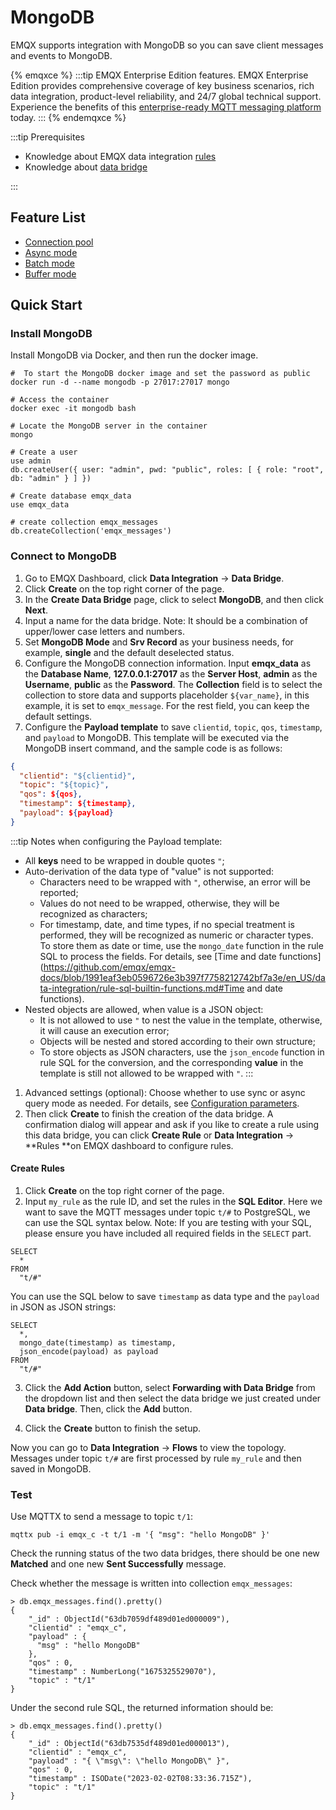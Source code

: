 # MongoDB

EMQX supports integration with MongoDB so you can save client messages and events to MongoDB.

{% emqxce %}
:::tip
EMQX Enterprise Edition features. EMQX Enterprise Edition provides comprehensive coverage of key business scenarios, rich data integration, product-level reliability, and 24/7 global technical support. Experience the benefits of this [enterprise-ready MQTT messaging platform](https://www.emqx.com/en/try?product=enterprise) today.
:::
{% endemqxce %}

:::tip Prerequisites

- Knowledge about EMQX data integration [rules](./rules.md)
- Knowledge about [data bridge](./data-bridges.md)

:::

## Feature List

- [Connection pool](./data-bridges.md#连接池)
- [Async mode](./data-bridges.md#异步请求模式)
- [Batch mode](./data-bridges.md#批量模式)
- [Buffer mode](./data-bridges.md#缓存队列)

## Quick Start

### Install MongoDB

Install MongoDB via Docker, and then run the docker image. 

```
#  To start the MongoDB docker image and set the password as public
docker run -d --name mongodb -p 27017:27017 mongo

# Access the container
docker exec -it mongodb bash

# Locate the MongoDB server in the container
mongo

# Create a user
use admin
db.createUser({ user: "admin", pwd: "public", roles: [ { role: "root", db: "admin" } ] })

# Create database emqx_data
use emqx_data

# create collection emqx_messages
db.createCollection('emqx_messages')
```

### Connect to MongoDB

1. Go to EMQX Dashboard, click **Data Integration** -> **Data Bridge**.
2. Click **Create** on the top right corner of the page.
3. In the **Create Data Bridge** page, click to select **MongoDB**, and then click **Next**.
4. Input a name for the data bridge. Note: It should be a combination of upper/lower case letters and numbers.
5. Set **MongoDB Mode**  and **Srv Record** as your business needs, for example, **single** and the default deselected status. 
6. Configure the MongoDB connection information. Input **emqx_data** as the **Database Name**, **127.0.0.1:27017** as the **Server Host**, **admin** as the **Username**, **public** as the **Password**. The **Collection** field is to select the collection to store data and supports placeholder `${var_name}`, in this example, it is set to `emqx_message`. For the rest field, you can keep the default settings. 
8. Configure the **Payload template** to save `clientid`, `topic`, `qos`,  `timestamp`, and `payload` to MongoDB. This template will be executed via the MongoDB insert command, and the sample code is as follows:

```json
{
  "clientid": "${clientid}",
  "topic": "${topic}",
  "qos": ${qos},
  "timestamp": ${timestamp},
  "payload": ${payload}
}
```

:::tip Notes when configuring the Payload template:

- All **keys** need to be wrapped in double quotes `"`;
- Auto-derivation of the data type of "value" is not supported:
  - Characters need to be wrapped with `"`, otherwise, an error will be reported;
  - Values do not need to be wrapped, otherwise, they will be recognized as characters;
  - For timestamp, date, and time types, if no special treatment is performed, they will be recognized as numeric or character types. To store them as date or time, use the `mongo_date` function in the rule SQL to process the fields. For details, see [Time and date functions](https://github.com/emqx/emqx-docs/blob/1991eaf3eb0596726e3b397f7758212742bf7a3e/en_US/data-integration/rule-sql-builtin-functions.md#Time and date functions). 
-  Nested objects are allowed, when value is a JSON object:
    - It is not allowed to use `"` to nest the value in the template, otherwise, it will cause an execution error;
    - Objects will be nested and stored according to their own structure;
    - To store objects as JSON characters, use the `json_encode` function in rule SQL for the conversion, and the corresponding **value** in the template is still not allowed to be wrapped with `"`. 
    :::

1. Advanced settings (optional):  Choose whether to use sync or async query mode as needed. For details, see [Configuration parameters](#Configuration).
2. Then click **Create** to finish the creation of the data bridge. A confirmation dialog will appear and ask if you like to create a rule using this data bridge, you can click **Create Rule** or **Data Integration** -> **Rules **on EMQX dashboard to configure rules.

#### Create Rules

1. Click **Create** on the top right corner of the page.
2. Input `my_rule` as the rule ID, and set the rules in the **SQL Editor**. Here we want to save the MQTT messages under topic `t/#`  to PostgreSQL, we can use the SQL syntax below. Note: If you are testing with your SQL, please ensure you have included all required fields in the `SELECT` part. 

```
SELECT
  *
FROM
  "t/#"
```

You can use the SQL below to save `timestamp` as data type and the `payload`  in JSON as JSON strings:

```
SELECT
  *,
  mongo_date(timestamp) as timestamp,
  json_encode(payload) as payload
FROM
  "t/#"
```

3. Click the **Add Action** button, select **Forwarding with Data Bridge** from the dropdown list and then select the data bridge we just created under **Data bridge**. Then, click the **Add** button. 

4. Click the **Create** button to finish the setup. 

Now you can go to **Data Integration** -> **Flows** to view the topology. Messages under topic `t/#` are first processed by rule  `my_rule`  and then saved in MongoDB. 

### Test

Use MQTTX  to send a message to topic  `t/1`:

```
mqttx pub -i emqx_c -t t/1 -m '{ "msg": "hello MongoDB" }'
```

Check the running status of the two data bridges, there should be one new **Matched** and one new **Sent Successfully** message.

Check whether the message is written into collection `emqx_messages`:

```
> db.emqx_messages.find().pretty()
{
    "_id" : ObjectId("63db7059df489d01ed000009"),
    "clientid" : "emqx_c",
    "payload" : {
      "msg" : "hello MongoDB"
    },
    "qos" : 0,
    "timestamp" : NumberLong("1675325529070"),
    "topic" : "t/1"
}
```

Under the second rule SQL, the returned information should be: 

```
> db.emqx_messages.find().pretty()
{
    "_id" : ObjectId("63db7535df489d01ed000013"),
    "clientid" : "emqx_c",
    "payload" : "{ \"msg\": \"hello MongoDB\" }",
    "qos" : 0,
    "timestamp" : ISODate("2023-02-02T08:33:36.715Z"),
    "topic" : "t/1"
}
```
